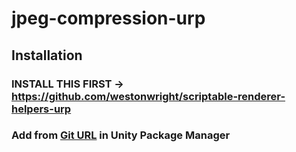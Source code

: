 # jpeg-compression-urp
## Installation
### INSTALL THIS FIRST -> https://github.com/westonwright/scriptable-renderer-helpers-urp
### Add from [Git URL](https://github.com/westonwright/jpeg-compression-urp.git) in Unity Package Manager
